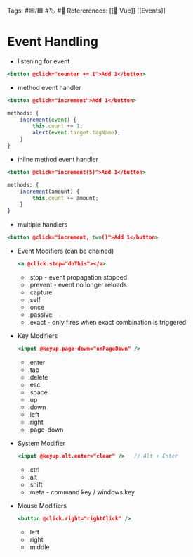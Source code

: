 Tags: #🕸️/🟦 #🏷️ #📜️ 
Refererences: [[💚 Vue]] [[Events]]

# Event Handling

-   listening for event

```jsx
<button @click="counter += 1">Add 1</button>
```

-   method event handler

```jsx
<button @click="increment">Add 1</button>

methods: {
	increment(event) {
		this.count += 1;
		alert(event.target.tagName);
	}
}
```

-   inline method event handler

```jsx
<button @click="increment(5)">Add 1</button>

methods: {
	increment(amount) {
		this.count += amount;
	}
}
```

-   multiple handlers

```jsx
<button @click="increment, two()">Add 1</button>
```

-   Event Modifiers (can be chained)

    ```jsx
    <a @click.stop="doThis"></a>
    ```
    
    -   .stop - event propagation stopped
    -   .prevent - event no longer reloads
    -   .capture
    -   .self
    -   .once
    -   .passive
    -   .exact - only fires when exact combination is triggered
    
-   Key Modifiers

    ```jsx
    <input @keyup.page-down="onPageDown" />
    ```
    
    -   .enter
    -   .tab
    -   .delete
    -   .esc
    -   .space
    -   .up
    -   .down
    -   .left
    -   .right
    -   .page-down

-   System Modifier

    ```jsx
    <input @keyup.alt.enter="clear" />   // Alt + Enter
    ```
    
    -   .ctrl
    -   .alt
    -   .shift
    -   .meta - command key / windows key
    
-   Mouse Modifiers

    ```jsx
    <button @click.right="rightClick" />
    ```
    
    -   .left
    -   .right
    -   .middle